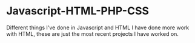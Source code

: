 Javascript-HTML-PHP-CSS
=======================

Different things I've done in Javascript and HTML 
I have done more work with HTML, these are just the most recent projects I have worked on. 
